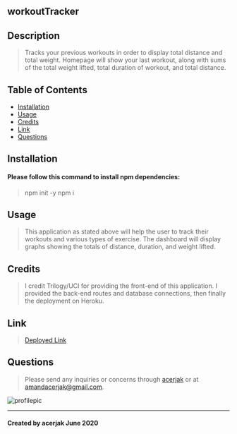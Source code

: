 ## workoutTracker
## Description
> Tracks your previous workouts in order to display total distance and total weight. Homepage will show your last workout, along with sums of the total weight lifted, total duration of workout, and total distance. 
## Table of Contents
* [Installation](#installation)
* [Usage](#usage)
* [Credits](#credits)
* [Link](#link)
* [Questions](#questions)
## Installation
#### Please follow this command to install npm dependencies:
> npm init -y
> npm i
## Usage
> This application as stated above will help the user to track their workouts and various types of exercise. The dashboard will display graphs showing the totals of distance, duration, and weight lifted.
## Credits
> I credit Trilogy/UCI for providing the front-end of this application. I provided the back-end routes and database connections, then finally the deployment on Heroku.
## Link
> [Deployed Link](https://murmuring-depths-64349.herokuapp.com/ "Heroku App")
## Questions
> Please send any inquiries or concerns through [acerjak](https://api.github.com/users/acerjak "GitHub Profile") or at amandacerjak@gmail.com.

![profilepic](https://avatars1.githubusercontent.com/u/62491401?v=4 "acerjak")
***
#### Created by acerjak June 2020